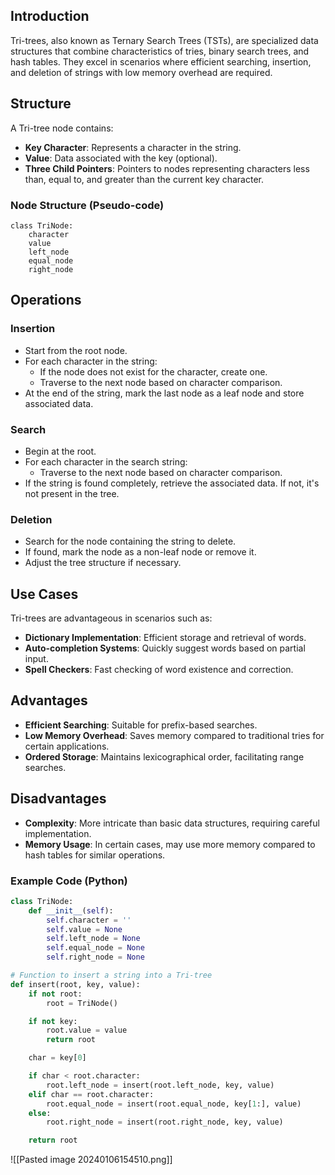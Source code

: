 

## Introduction

Tri-trees, also known as Ternary Search Trees (TSTs), are specialized data structures that combine characteristics of tries, binary search trees, and hash tables. They excel in scenarios where efficient searching, insertion, and deletion of strings with low memory overhead are required.

## Structure

A Tri-tree node contains:

- **Key Character**: Represents a character in the string.
- **Value**: Data associated with the key (optional).
- **Three Child Pointers**: Pointers to nodes representing characters less than, equal to, and greater than the current key character.

### Node Structure (Pseudo-code)

```pseudo
class TriNode:
    character
    value
    left_node
    equal_node
    right_node
```

## Operations

### Insertion

- Start from the root node.
- For each character in the string:
  - If the node does not exist for the character, create one.
  - Traverse to the next node based on character comparison.
- At the end of the string, mark the last node as a leaf node and store associated data.

### Search

- Begin at the root.
- For each character in the search string:
  - Traverse to the next node based on character comparison.
- If the string is found completely, retrieve the associated data. If not, it's not present in the tree.

### Deletion

- Search for the node containing the string to delete.
- If found, mark the node as a non-leaf node or remove it.
- Adjust the tree structure if necessary.

## Use Cases

Tri-trees are advantageous in scenarios such as:

- **Dictionary Implementation**: Efficient storage and retrieval of words.
- **Auto-completion Systems**: Quickly suggest words based on partial input.
- **Spell Checkers**: Fast checking of word existence and correction.

## Advantages

- **Efficient Searching**: Suitable for prefix-based searches.
- **Low Memory Overhead**: Saves memory compared to traditional tries for certain applications.
- **Ordered Storage**: Maintains lexicographical order, facilitating range searches.

## Disadvantages

- **Complexity**: More intricate than basic data structures, requiring careful implementation.
- **Memory Usage**: In certain cases, may use more memory compared to hash tables for similar operations.

### Example Code (Python)

```python
class TriNode:
    def __init__(self):
        self.character = ''
        self.value = None
        self.left_node = None
        self.equal_node = None
        self.right_node = None

# Function to insert a string into a Tri-tree
def insert(root, key, value):
    if not root:
        root = TriNode()

    if not key:
        root.value = value
        return root

    char = key[0]

    if char < root.character:
        root.left_node = insert(root.left_node, key, value)
    elif char == root.character:
        root.equal_node = insert(root.equal_node, key[1:], value)
    else:
        root.right_node = insert(root.right_node, key, value)

    return root
```

![[Pasted image 20240106154510.png]]